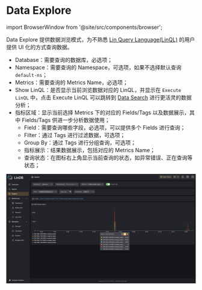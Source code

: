 # Data Explore

import BrowserWindow from '@site/src/components/browser';

Data Explore 提供数据浏览模式，为不熟悉 [Lin Query Language(LinQL)](../lin-ql) 的用户提供 UI 化的方式查询数据。
- Database：需要查询的数据库，必选项；
- Namespace：需要查询的 Namespace，可选项，如果不选择默认查询 `default-ns`； 
- Metrics：需要查询的 Metrics Name，必选项；
- Show LinQL：是否显示当前浏览数据对应的 LinQL，并显示在 `Execute LinQL` 中，点击 Execute LinQL 可以跳转到 [Data Search](./search) 进行更活灵的数据分析；
- 指标区域：显示当前选择 Metrics 下的对应的 Fields/Tags 以及数据展示，其中 Fields/Tags 供进一步分析数据使用；
  - Field：需要查询哪些字段，必选项，可以提供多个 Fields 进行查询；
  - Filter：通过 Tags 进行过滤数据，可选项；
  - Group By：通过 Tags 进行分组查询，可选项；
  - 指标展示：结果数据展示，包括对应的 Metrics Name；
  - 查询状态：在图标右上角显示当前查询的状态，如异常错误、正在查询等状态；

<BrowserWindow>

![data explore](/img/lindb/guide/admin_ui/data_explore.png)

</BrowserWindow>
